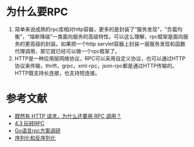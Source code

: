 # 为什么要RPC
1. 简单来说成熟的rpc库相对http容器，更多的是封装了“服务发现”，"负载均衡"，“熔断降级”一类面向服务的高级特性。可以这么理解，rpc框架是面向服务的更高级的封装。如果把一个http servlet容器上封装一层服务发现和函数代理调用，那它就已经可以做一个rpc框架了。
2. HTTP是一种应用层网络协议，RPC可以采用自定义协议，也可以通过HTTP协议来传输，thrift，grpc，xml-rpc，json-rpc都是通过HTTP传输的。HTTP既支持长连接，也支持短连接。


# 参考文献
- [既然有 HTTP 请求，为什么还要用 RPC 调用？](https://www.zhihu.com/question/41609070)
- [4.3 玩转RPC](https://chai2010.gitbooks.io/advanced-go-programming-book/content/ch4-rpc/ch4-03-netrpc-hack.html)
- [Go语言rpc方案调研](https://scguoi.github.io/DivisionByZero/2016/11/15/GO%E8%AF%AD%E8%A8%80RPC%E6%96%B9%E6%A1%88%E8%B0%83%E7%A0%94.html)
- [序列化和反序列化](https://www.infoq.cn/article/serialization-and-deserialization)